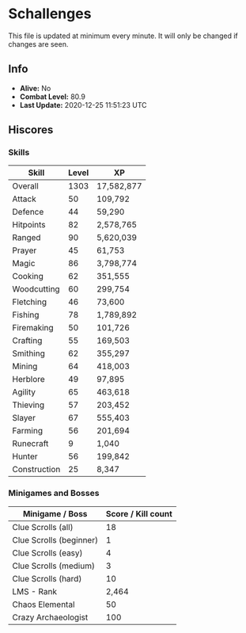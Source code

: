 # Schallenges

This file is updated at minimum every minute. It will only be changed if changes are seen.

## Info

 - **Alive:** No
 - **Combat Level:** 80.9
 - **Last Update:** 2020-12-25 11:51:23 UTC

## Hiscores

### Skills

| Skill | Level | XP |
|--|--|--|
| Overall | 1303 | 17,582,877 |
| Attack | 50 | 109,792 |
| Defence | 44 | 59,290 |
| Hitpoints | 82 | 2,578,765 |
| Ranged | 90 | 5,620,039 |
| Prayer | 45 | 61,753 |
| Magic | 86 | 3,798,774 |
| Cooking | 62 | 351,555 |
| Woodcutting | 60 | 299,754 |
| Fletching | 46 | 73,600 |
| Fishing | 78 | 1,789,892 |
| Firemaking | 50 | 101,726 |
| Crafting | 55 | 169,503 |
| Smithing | 62 | 355,297 |
| Mining | 64 | 418,003 |
| Herblore | 49 | 97,895 |
| Agility | 65 | 463,618 |
| Thieving | 57 | 203,452 |
| Slayer | 67 | 555,403 |
| Farming | 56 | 201,694 |
| Runecraft | 9 | 1,040 |
| Hunter | 56 | 199,842 |
| Construction | 25 | 8,347 |

### Minigames and Bosses

| Minigame / Boss | Score / Kill count |
|--|--|
| Clue Scrolls (all) | 18 |
| Clue Scrolls (beginner) | 1 |
| Clue Scrolls (easy) | 4 |
| Clue Scrolls (medium) | 3 |
| Clue Scrolls (hard) | 10 |
| LMS - Rank | 2,464 |
| Chaos Elemental | 50 |
| Crazy Archaeologist | 100 |
